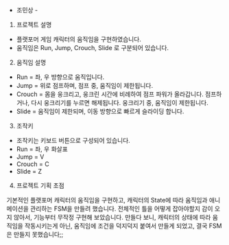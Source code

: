 - 조민상 -

1. 프로젝트 설명

 - 플랫포머 게임 캐릭터의 움직임을 구현하였습니다.
 - 움직임은 Run, Jump, Crouch, Slide 로 구분되어 있습니다.
2. 움직임 설명

 - Run = 좌, 우 방향으로 움직입니다.
 - Jump = 위로 점프하며, 점프 중, 움직임이 제한됩니다.
 - Crouch = 몸을 웅크리고, 웅크린 시간에 비례하여 점프 파워가 올라갑니다. 점프하거나, 다시 웅크리기를 누르면 해제됩니다. 웅크리기 중, 움직임이 제한됩니다.
 - Slide = 움직임이 제한되며, 이동 방향으로 빠르게 슬라이딩 합니다.

3. 조작키

 - 조작키는 키보드 버튼으로 구성되어 있습니다.
 - Run = 좌, 우 화살표
 - Jump = V 
 - Crouch = C
 - Slide = Z

4. 프로젝트 기획 초점

기본적인 플랫포머 캐릭터의 움직임을 구현하고, 캐릭터의 State에 따라 움직임과 애니메이션을 관리하는 FSM을 만들려 했습니다.
전체적인 틀을 어떻게 잡아야할지 감이 오지 않아서, 기능부터 무작정 구현해 보았습니다.
만들다 보니, 캐릭터의 상태에 따라 움직임을 작동시키는게 아닌, 움직임에 조건을 덕지덕지 붙여서 만들게 되었고, 결국 FSM은 만들지 못했습니다;;
